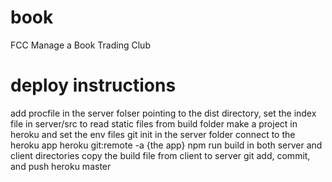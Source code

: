 # book
FCC Manage a Book Trading Club

# deploy instructions
add procfile in the server folser pointing to the dist directory, 
set the index file in server/src to read static files from build folder
make a project in heroku and set the env files
git init in the server folder
connect to the heroku app heroku git:remote -a {the app}
npm run build in both server and client directories
copy the build file from client to server
git add, commit, and push heroku master
